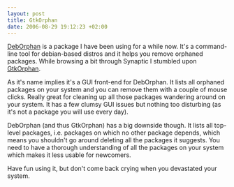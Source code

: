 ```yaml
--- 
layout: post
title: GtkOrphan
date: 2006-08-29 19:12:23 +02:00
---
```

[DebOrphan](http://freshmeat.net/projects/deborphan/ "DebOrphan") is a package I have been using for a while now. It's a command-line tool for debian-based distros and it helps you remove orphaned packages. While browsing a bit through Synaptic I stumbled upon [GtkOrphan](http://www.marzocca.net/linux/gtkorphan.html "GtkOrphan").

As it's name implies it's a GUI front-end for DebOrphan. It lists all orphaned packages on your system and you can remove them with a couple of mouse clicks. Really great for cleaning up all those packages wandering around on your system. It has a few clumsy GUI issues but nothing too disturbing (as it's not a package you will use every day).

DebOrphan (and thus GtkOrphan) has a big downside though. It lists all top-level packages, i.e. packages on which no other package depends,  which means you shouldn't go around deleting all the packages it suggests. You need to have a thorough understanding of all the packages on your system which makes it less usable for newcomers.

Have fun using it, but don't come back crying when you devastated your system.
